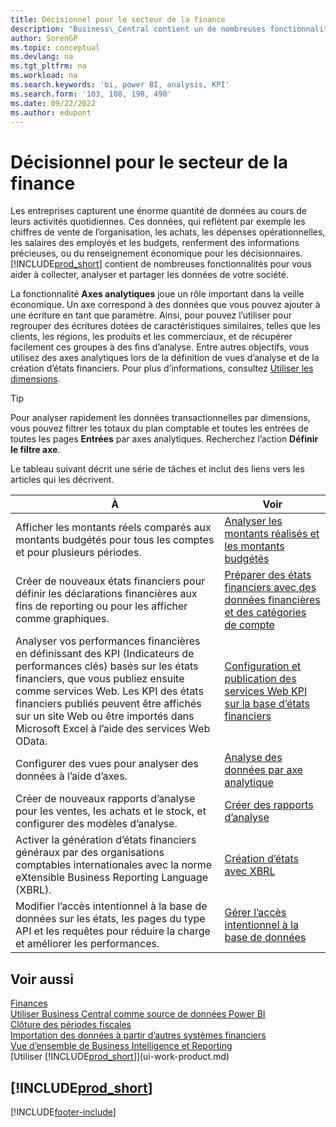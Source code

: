 ```yaml
---
title: Décisionnel pour le secteur de la finance
description: "Business\_Central contient un de nombreuses fonctionnalités pour vous aider à collecter, analyser et partager des données d’entreprise précieuses pour la veille économique et la prise de décision."
author: SorenGP
ms.topic: conceptual
ms.devlang: na
ms.tgt_pltfrm: na
ms.workload: na
ms.search.keywords: 'bi, power BI, analysis, KPI'
ms.search.form: '103, 108, 198, 490'
ms.date: 09/22/2022
ms.author: edupont
---
```

# <a name="financial-business-intelligence"></a>Décisionnel pour le secteur de la finance

Les entreprises capturent une énorme quantité de données au cours de leurs activités quotidiennes. Ces données, qui reflètent par exemple les chiffres de vente de l’organisation, les achats, les dépenses opérationnelles, les salaires des employés et les budgets, renferment des informations précieuses, ou du renseignement économique pour les décisionnaires. [!INCLUDE[prod_short](includes/prod_short.md)] contient de nombreuses fonctionnalités pour vous aider à collecter, analyser et partager les données de votre société.

La fonctionnalité **Axes analytiques** joue un rôle important dans la veille économique. Un axe correspond à des données que vous pouvez ajouter à une écriture en tant que paramètre. Ainsi, pour pouvez l’utiliser pour regrouper des écritures dotées de caractéristiques similaires, telles que les clients, les régions, les produits et les commerciaux, et de récupérer facilement ces groupes à des fins d’analyse. Entre autres objectifs, vous utilisez des axes analytiques lors de la définition de vues d’analyse et de la création d’états financiers. Pour plus d’informations, consultez [Utiliser les dimensions](finance-dimensions.md).

> [!TIP]
> Pour analyser rapidement les données transactionnelles par dimensions, vous pouvez filtrer les totaux du plan comptable et toutes les entrées de toutes les pages **Entrées** par axes analytiques. Recherchez l’action **Définir le filtre axe**.  

Le tableau suivant décrit une série de tâches et inclut des liens vers les articles qui les décrivent.  

| À | Voir |
| --- | --- |
|Afficher les montants réels comparés aux montants budgétés pour tous les comptes et pour plusieurs périodes.|[Analyser les montants réalisés et les montants budgétés](bi-how-analyze-actual-versus-budget.md)|
|Créer de nouveaux états financiers pour définir les déclarations financières aux fins de reporting ou pour les afficher comme graphiques.|[Préparer des états financiers avec des données financières et des catégories de compte](bi-how-work-account-schedule.md)|
|Analyser vos performances financières en définissant des KPI (Indicateurs de performances clés) basés sur les états financiers, que vous publiez ensuite comme services Web. Les KPI des états financiers publiés peuvent être affichés sur un site Web ou être importés dans Microsoft Excel à l’aide des services Web OData.|[Configuration et publication des services Web KPI sur la base d’états financiers](bi-how-to-set-up-and-publish-kpi-web-services-based-on-account-schedules.md)|
|Configurer des vues pour analyser des données à l’aide d’axes.|[Analyse des données par axe analytique](bi-how-analyze-data-dimension.md)|
|Créer de nouveaux rapports d’analyse pour les ventes, les achats et le stock, et configurer des modèles d’analyse.|[Créer des rapports d’analyse](bi-how-create-analysis-views-reports.md)|
|Activer la génération d’états financiers généraux par des organisations comptables internationales avec la norme eXtensible Business Reporting Language (XBRL).|[Création d’états avec XBRL](bi-create-reports-with-xbrl.md)|
|Modifier l’accès intentionnel à la base de données sur les états, les pages du type API et les requêtes pour réduire la charge et améliorer les performances.|[Gérer l’accès intentionnel à la base de données](admin-data-access-intent.md)|

## <a name="see-also"></a>Voir aussi

[Finances](finance.md)  
[Utiliser Business Central comme source de données Power BI](across-how-use-financials-data-source-powerbi.md)  
[Clôture des périodes fiscales](year-close-years-periods.md)  
[Importation des données à partir d’autres systèmes financiers](across-import-data-configuration-packages.md)  
[Vue d’ensemble de Business Intelligence et Reporting](reports-bi-reporting.md)  
[Utiliser [!INCLUDE[prod_short](includes/prod_short.md)]](ui-work-product.md)  

## [!INCLUDE[prod_short](includes/free_trial_md.md)]

[!INCLUDE[footer-include](includes/footer-banner.md)]
